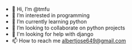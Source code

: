 - 👋 Hi, I’m @tmfu
- 👀 I’m interested in programming
- 🌱 I’m currently learning python
- 💞️ I’m looking to collaborate on python projects
- 🤔 I'm looking for help with django
- 📫 How to reach me albertjose649@gmail.com

<!---
tmfu/tmfu is a ✨ special ✨ repository because its `README.md` (this file) appears on your GitHub profile.
You can click the Preview link to take a look at your changes.
--->
